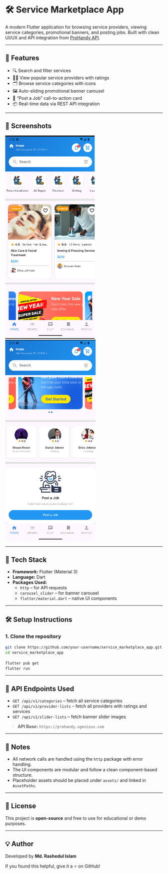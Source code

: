 # 🛠️ Service Marketplace App

A modern Flutter application for browsing service providers, viewing service categories, promotional banners, and posting jobs. Built with clean UI/UX and API integration from [ProHandy API](https://prohandy.xgenious.com).

---

## 🚀 Features

- 🔍 Search and filter services  
- 🧑‍🔧 View popular service providers with ratings  
- 🗂️ Browse service categories with icons  
- 🖼️ Auto-sliding promotional banner carousel  
- 🧾 “Post a Job” call-to-action card  
- 📦 Real-time data via REST API integration  

---

## 📱 Screenshots

![Home UI](screenshort/home_ui.png) 
![Home UI](screenshort/bottom_ui.png) 

---

## 🧰 Tech Stack

- **Framework:** Flutter (Material 3)  
- **Language:** Dart  
- **Packages Used:**  
  - `http` – for API requests  
  - `carousel_slider` – for banner carousel  
  - `flutter/material.dart` – native UI components  

---

## 🛠️ Setup Instructions

### 1. Clone the repository

```bash
git clone https://github.com/your-username/service_marketplace_app.git
cd service_marketplace_app

flutter pub get
flutter run
```

---

## 🔗 API Endpoints Used

- `GET /api/v1/categories` – fetch all service categories  
- `GET /api/v1/provider-lists` – fetch all providers with ratings and services  
- `GET /api/v1/slider-lists` – fetch banner slider images  

> **API Base:** `https://prohandy.xgenious.com`

---

## 🧪 Notes

- All network calls are handled using the `http` package with error handling.  
- The UI components are modular and follow a clean component-based structure.  
- Placeholder assets should be placed under `assets/` and linked in `AssetPaths`.

---

## 📄 License

This project is **open-source** and free to use for educational or demo purposes.

---

## 💡 Author

Developed by **Md. Rashedul Islam**

If you found this helpful, give it a ⭐ on GitHub!
